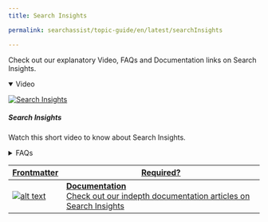 ```yaml
---
title: Search Insights

permalink: searchassist/topic-guide/en/latest/searchInsights

---
```

<!--#### Topic Guide
###### Search Insights-->

  Check out our explanatory Video, FAQs and Documentation links on Search Insights.

<details class="introduction-video" open>
  <summary>Video
  </summary>
  
   [![Search Insights](images/VideoCoverImage.png)](https://player.vimeo.com/video/751566799?h=d4b5a81d63&badge=0&autopause=0&player_id=0&app_id=58479/embed)

  ##### Search Insights
  Watch this short video to know about Search Insights.

</details>

<details>
  <summary>FAQs
  </summary>

  <a class="doc-link" target="_blank" href="https://docs.kore.ai/searchassist/search-analytics/search-insights-2/">
 
  How can I use my search insights to improve relevance?

</a>

 <a class="doc-link" target="_blank" href="https://docs.kore.ai/searchassist/search-analytics/search-insights-2/">
 
  What are positive and negative feedback metrics?

</a>
 
  
<a class="doc-link" target="_blank" href="https://docs.kore.ai/searchassist/search-analytics/search-insights-2/">

  How do I enable or disable user feedback for search?

</a>



</details>



<a class="doc-link" target="_blank" href="https://docs.kore.ai/searchassist/search-analytics/search-insights-2/">
 

| Frontmatter | Required? |
|-------------|-------------|
| ![alt text](images/SA_Documentation.svg "Title") | **Documentation**  <br /> Check out our indepth documentation articles on Search Insights | 


</a>
